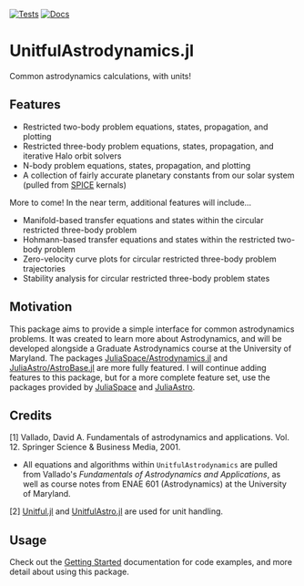 [![Tests](https://github.com/cadojo/UnitfulAstrodynamics.jl/workflows/Tests/badge.svg)](https://github.com/cadojo/UnitfulAstrodynamics.jl/actions?query=workflow%3ATests)
[![Docs](https://github.com/cadojo/UnitfulAstrodynamics.jl/workflows/Documentation/badge.svg)](https://cadojo.github.io/UnitfulAstrodynamics.jl/stable)

# UnitfulAstrodynamics.jl
Common astrodynamics calculations, with units!

## Features
* Restricted two-body problem equations, states, propagation, and plotting
* Restricted three-body problem equations, states, propagation, and iterative Halo orbit solvers
* N-body problem equations, states, propagation, and plotting
* A collection of fairly accurate planetary constants from our solar system (pulled from [SPICE](https://naif.jpl.nasa.gov/pub/naif/generic_kernels/) kernals)

More to come! In the near term, additional features will include...
* Manifold-based transfer equations and states within the circular restricted three-body problem
* Hohmann-based transfer equations and states within the restricted two-body problem
* Zero-velocity curve plots for circular restricted three-body problem trajectories
* Stability analysis for circular restricted three-body problem states

## Motivation 

This package aims to provide a simple interface for common astrodynamics problems. It was created to learn more about Astrodynamics, and will be developed alongside a Graduate Astrodynamics course at the University of Maryland. The packages [JuliaSpace/Astrodynamics.jl](https://github.com/JuliaSpace/Astrodynamics.jl) and [JuliaAstro/AstroBase.jl](https://github.com/JuliaAstro/AstroBase.jl) are more fully featured. I will continue adding features to this package, but for a more complete feature set, use the packages provided by [JuliaSpace](https://github.com/JuliaSpace) and [JuliaAstro](https://github.com/JuliaAstro).

## Credits

\[1\] Vallado, David A. Fundamentals of astrodynamics and applications. Vol. 12. Springer Science & Business Media, 2001.
* All equations and algorithms within `UnitfulAstrodynamics` are pulled from Vallado's _Fundamentals of Astrodynamics and Applications_, as well as course notes from ENAE 601 (Astrodynamics) at the University of Maryland.

\[2\] [Unitful.jl](https://github.com/PainterQubits/Unitful.jl) and [UnitfulAstro.jl](https://github.com/JuliaAstro/UnitfulAstro.jl) are used for unit handling.

## Usage

Check out the [Getting Started](https://cadojo.github.io/UnitfulAstrodynamics.jl/stable/Overview/getting-started/#Getting-Started) documentation for code examples, and more detail about using this package. 